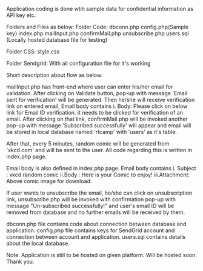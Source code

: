 Application coding is done wtih sample data for confidential information as API key etc.

Folders and Files as below:
Folder Code: 	dbconn.php
		config.php(Sample key)
		index.php
		mailInput.php
		confirmMail.php
		unsubscribe.php
		users.sql (Locally hosted database file for testing)

Folder CSS:	style.css

Folder Sendgrid: With all configuration file for it's working 	

Short description about flow as below:

mailInput.php has front-end where user can enter his/her email for validation.
After clicking on Validate button, pop-up with message 'Email sent for verification' will be generated.
Then he/she will receive verification link on entered email, Email body contains
i. Body: Please click on below link for Email ID verification.
 	  <subscription link>
it needs to be clicked for verification of an email.
After clicking on that link, confirmMail.php will be invoked another pop-up with message 'Subscribed successfully'
will appear and email will be stored in local database named 'rtcamp' with 'users' as it's table.

After that, every 5 minutes, random comic will be generated from 'xkcd.com'
and will be sent to the user. All code regarding this is written in index.php page.

Email body is also defined in index.php page. Email body contains 
 i. Subject : xkcd random comic
 ii.Body : Here is your Comic to enjoy!
	   <comic image>
	   <unsubscription link>
 iii.Attachment: Above comic image for download.

If user wants to unsubscribe the email, he/she can click on unsubscription link,
unsubscribe.php will be invoked with confirmation pop-up with message "Un-subscribed successfully!"
and user's email ID will be removed from database 
and no further emails will be received by them. 

dbconn.php file contains code about connection between database and application.
config.php file contains keys for SendGrid account and connection between account and application.
users.sql contains details about the local database.


Note: Application is still to be hosted on given platform. Will be hosted soon.
Thank you.


